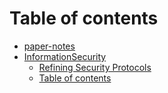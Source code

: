 # Table of contents

* [paper-notes](README.md)
* [InformationSecurity](InformationSecurity/README.md)
  * [Refining Security Protocols](InformationSecurity/REFINING\_SECURITY\_PROTOCOLS.md)
  * [Table of contents](InformationSecurity/SUMMARY.md)
